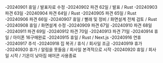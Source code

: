 -20240901 휴일 / 발표자료 수정
-20240902 파견 62일 / 발표 / Rust
-20240903 파견 63일
-20240904 파견 64일 / Rust
-20240905 파견 65일 / Rust
-20240906 파견 66일
-20240907 휴일 / 빨래 및 정비 / 화면설계 전체 검토 / Rust
-20240908 휴일 / 화면설계 수정
-20240909 파견 67일
-20240910 파견 68일
-20240911 파견 69일
-20240912 파견 70일
-20240913 파견 71일
-20240914 휴일 / 아이폰 16구매완료
-20240915 휴일 / Rust / Next.js
-20240916 연휴
-20240917 추석
-20240918 집 복귀 / 휴식 / 회사일 조금
-20240919 휴가
-20240920 휴가 / 알림을 못들음 / 회사일 본격적으로 시작
-20240920 휴일 / 회사일 시작 / 기온이 낮아짐 에어콘 사용종료
